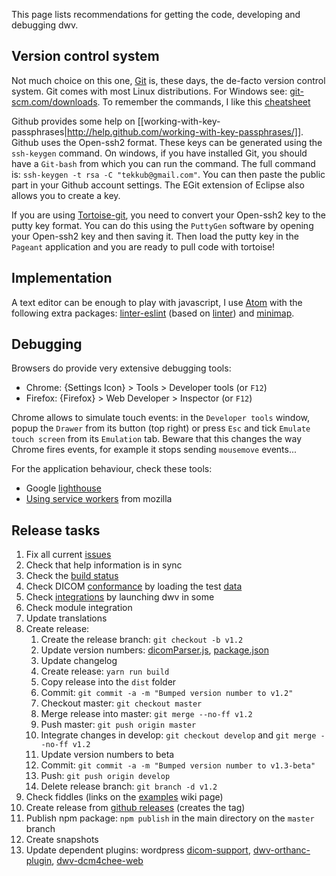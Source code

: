 This page lists recommendations for getting the code, developing and debugging dwv.

## Version control system
Not much choice on this one, [Git](https://git-scm.com/) is, these days, the de-facto version control system. Git comes with most Linux distributions. For Windows see: [git-scm.com/downloads](https://git-scm.com/downloads). To remember the commands, I like this [cheatsheet](http://ndpsoftware.com/git-cheatsheet.html#loc=workspace;)

Github provides some help on [[working-with-key-passphrases|http://help.github.com/working-with-key-passphrases/]]. Github uses the Open-ssh2 format. These keys can be generated using the `ssh-keygen` command. On windows, if you have installed Git, you should have a `Git-bash` from which you can run the command. The full command is: `ssh-keygen -t rsa -C "tekkub@gmail.com"`. You can then paste the public part in your Github account settings. The EGit extension of Eclipse also allows you to create a key.

If you are using [Tortoise-git](http://code.google.com/p/tortoisegit/), you need to convert your Open-ssh2 key to the putty key format. You can do this using the `PuttyGen` software by opening your Open-ssh2 key and then saving it. Then load the putty key in the `Pageant` application and you are ready to pull code with tortoise!


## Implementation

A text editor can be enough to play with javascript, I use [Atom](https://atom.io/) with the following extra packages: [linter-eslint](https://atom.io/packages/linter-eslint) (based on [linter](https://atom.io/packages/linter)) and [minimap](https://atom.io/packages/minimap).


## Debugging

Browsers do provide very extensive debugging tools:

 * Chrome: {Settings Icon} > Tools > Developer tools (or `F12`)
 * Firefox: {Firefox} > Web Developer > Inspector (or `F12`)

Chrome allows to simulate touch events: in the `Developer tools` window, popup the `Drawer` from its button (top right) or press `Esc` and tick `Emulate touch screen` from its `Emulation` tab. Beware that this changes the way Chrome fires events, for example it stops sending `mousemove` events...

For the application behaviour, check these tools:
 * Google [lighthouse](https://developers.google.com/web/tools/lighthouse)
 * [Using service workers](https://developer.mozilla.org/en-US/docs/Web/API/Service_Worker_API/Using_Service_Workers) from mozilla

## Release tasks
 1. Fix all current [issues](https://github.com/ivmartel/dwv/issues)
 1. Check that help information is in sync
 1. Check the [build status](https://travis-ci.com/github/ivmartel/dwv)
 1. Check DICOM [conformance](./tutorial-conformance.html) by loading the test [data](https://github.com/ivmartel/dwv/tree/master/data)
 1. Check [integrations](./tutorial-integrations.html) by launching dwv in some
 1. Check module integration
 1. Update translations
 1. Create release:
    1. Create the release branch: `git checkout -b v1.2`
    1. Update version numbers: [dicomParser.js](https://github.com/ivmartel/dwv/blob/master/src/dicom/dicomParser.js),
    [package.json](https://github.com/ivmartel/dwv/blob/master/package.json)
    1. Update changelog
    1. Create release: `yarn run build`
    1. Copy release into the `dist` folder
    1. Commit: `git commit -a -m "Bumped version number to v1.2"`
    1. Checkout master: `git checkout master`
    1. Merge release into master: `git merge --no-ff v1.2`
    1. Push master: `git push origin master`
    1. Integrate changes in develop: `git checkout develop` and `git merge --no-ff v1.2`
    1. Update version numbers to beta
    1. Commit: `git commit -a -m "Bumped version number to v1.3-beta"`
    1. Push: `git push origin develop`
    1. Delete release branch: `git branch -d v1.2`
 1. Check fiddles (links on the [examples](./tutorial-examples.html) wiki page)
 1. Create release from [github releases](https://github.com/ivmartel/dwv/releases) (creates the tag)
 1. Publish npm package: `npm publish` in the main directory on the `master` branch
 1. Create snapshots
 1. Update dependent plugins: wordpress [dicom-support](https://wordpress.org/plugins/dicom-support/), [dwv-orthanc-plugin](https://github.com/ivmartel/dwv-orthanc-plugin), [dwv-dcm4chee-web](https://github.com/ivmartel/dwv-dcm4chee-web)
